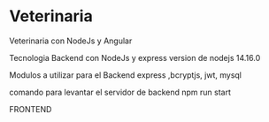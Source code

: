 # Veterinaria
Veterinaria con NodeJs y Angular

Tecnologia Backend con NodeJs y express version de nodejs 14.16.0

Modulos a utilizar para el Backend
   express ,bcryptjs, jwt, mysql

comando para levantar el servidor de backend
   npm run start

   FRONTEND
   
  

